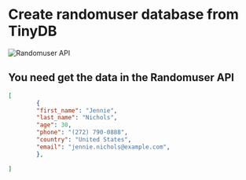 # Create randomuser database from TinyDB

![Randomuser API](https://randomuser.me/api/)

## You need get the data in the Randomuser API

```json
[
        {
        "first_name": "Jennie",
        "last_name": "Nichols",
        "age": 30,
        "phone": "(272) 790-0888",
        "country": "United States",
        "email": "jennie.nichols@example.com",
        },
        
]
```
